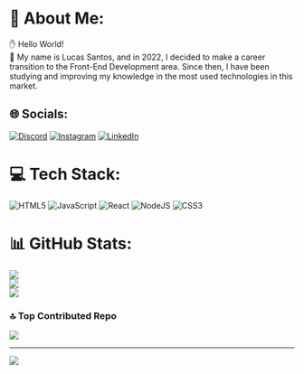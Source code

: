 # 💫 About Me:
 ✋ Hello World!  <br> 
 🚀 My name is Lucas Santos, and in 2022, I decided to make a career transition to the Front-End Development area. Since then, I have been studying and improving my knowledge in the most used technologies in this market.
 <br>


## 🌐 Socials:
[![Discord](https://img.shields.io/badge/Discord-%237289DA.svg?logo=discord&logoColor=white)](https://discord.gg/lucassantosdl#9678) [![Instagram](https://img.shields.io/badge/Instagram-%23E4405F.svg?logo=Instagram&logoColor=white)](https://instagram.com/lucassantosdl) [![LinkedIn](https://img.shields.io/badge/LinkedIn-%230077B5.svg?logo=linkedin&logoColor=white)](https://linkedin.com/in/https://www.linkedin.com/in/lucassantosdl/) 

# 💻 Tech Stack:
![HTML5](https://img.shields.io/badge/html5-%23E34F26.svg?style=for-the-badge&logo=html5&logoColor=white) ![JavaScript](https://img.shields.io/badge/javascript-%23323330.svg?style=for-the-badge&logo=javascript&logoColor=%23F7DF1E) ![React](https://img.shields.io/badge/react-%2320232a.svg?style=for-the-badge&logo=react&logoColor=%2361DAFB) ![NodeJS](https://img.shields.io/badge/node.js-6DA55F?style=for-the-badge&logo=node.js&logoColor=white) ![CSS3](https://img.shields.io/badge/css3-%231572B6.svg?style=for-the-badge&logo=css3&logoColor=white)
# 📊 GitHub Stats:
![](https://github-readme-stats.vercel.app/api?username=lucassantosdl&theme=tokyonight&hide_border=true&include_all_commits=false&count_private=false)<br/>
![](https://github-readme-streak-stats.herokuapp.com/?user=lucassantosdl&theme=tokyonight&hide_border=true)<br/>
![](https://github-readme-stats.vercel.app/api/top-langs/?username=lucassantosdl&theme=tokyonight&hide_border=true&include_all_commits=false&count_private=false&layout=compact)

### 🔝 Top Contributed Repo
![](https://github-contributor-stats.vercel.app/api?username=lucassantosdl&limit=5&theme=tokyonight&combine_all_yearly_contributions=true)

---
[![](https://visitcount.itsvg.in/api?id=lucassantosdl&icon=5&color=6)](https://visitcount.itsvg.in)

<!-- Proudly created with GPRM ( https://gprm.itsvg.in ) -->
